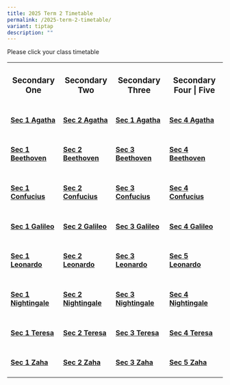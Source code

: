 ```yaml
---
title: 2025 Term 2 Timetable
permalink: /2025-term-2-timetable/
variant: tiptap
description: ""
---
```

<p>Please click your class timetable</p>
<table style="minWidth: 100px">
<colgroup>
<col>
<col>
<col>
<col>
</colgroup>
<tbody>
<tr>
<th rowspan="1" colspan="1">
<h3><strong>Secondary One</strong></h3>
</th>
<th rowspan="1" colspan="1">
<h3><strong>Secondary Two</strong></h3>
</th>
<th rowspan="1" colspan="1">
<h3><strong>Secondary Three</strong></h3>
</th>
<th rowspan="1" colspan="1">
<h3><strong>Secondary Four | Five</strong></h3>
</th>
</tr>
<tr>
<td rowspan="1" colspan="1">
<h4><a href="/files/2025 Timetable Term 2/2025_Term_2_Sec_1_Class_Timetable_Sec1_1.pdf" rel="noopener nofollow" target="_blank">Sec 1 Agatha</a></h4>
</td>
<td rowspan="1" colspan="1">
<h4><a href="/files/2025 Timetable Term 2/2025_Term_2_Sec_2_Class_Timetable_Sec2_1.pdf" rel="noopener nofollow" target="_blank">Sec 2 Agatha</a></h4>
</td>
<td rowspan="1" colspan="1">
<h4><a href="/files/2025 Timetable Term 2/2025_Term_2_Sec_3_Class_Timetable_Sec3_1.pdf" rel="noopener nofollow" target="_blank">Sec 1 Agatha</a></h4>
</td>
<td rowspan="1" colspan="1">
<h4><a href="/files/2025 Timetable Term 2/2025_Term_2_Sec_4_5_Class_Timetable_Sec4_1.pdf" rel="noopener nofollow" target="_blank">Sec 4 Agatha</a></h4>
</td>
</tr>
<tr>
<td rowspan="1" colspan="1">
<h4><a href="/files/2025 Timetable Term 2/2025_Term_2_Sec_1_Class_Timetable_Sec1_2.pdf" rel="noopener nofollow" target="_blank">Sec 1 Beethoven</a></h4>
</td>
<td rowspan="1" colspan="1">
<h4><a href="/files/2025 Timetable Term 2/2025_Term_2_Sec_2_Class_Timetable_Sec2_2.pdf" rel="noopener nofollow" target="_blank">Sec 2 Beethoven</a></h4>
</td>
<td rowspan="1" colspan="1">
<h4><a href="/files/2025 Timetable Term 2/2025_Term_2_Sec_3_Class_Timetable_Sec3_2.pdf" rel="noopener nofollow" target="_blank">Sec 3 Beethoven</a></h4>
</td>
<td rowspan="1" colspan="1">
<h4><a href="/files/2025 Timetable Term 2/2025_Term_2_Sec_4_5_Class_Timetable_Sec4_2.pdf" rel="noopener nofollow" target="_blank">Sec 4 Beethoven</a></h4>
</td>
</tr>
<tr>
<td rowspan="1" colspan="1">
<h4><a href="/files/2025 Timetable Term 2/2025_Term_2_Sec_1_Class_Timetable_Sec1_3.pdf" rel="noopener nofollow" target="_blank">Sec 1 Confucius</a></h4>
</td>
<td rowspan="1" colspan="1">
<h4><a href="/files/2025 Timetable Term 2/2025_Term_2_Sec_2_Class_Timetable_Sec2_3.pdf" rel="noopener nofollow" target="_blank">Sec 2 Confucius</a></h4>
</td>
<td rowspan="1" colspan="1">
<h4><a href="/files/2025 Timetable Term 2/2025_Term_2_Sec_3_Class_Timetable_Sec3_3.pdf" rel="noopener nofollow" target="_blank">Sec 3 Confucius</a></h4>
</td>
<td rowspan="1" colspan="1">
<h4><a href="/files/2025 Timetable Term 2/2025_Term_2_Sec_4_5_Class_Timetable_Sec4_3.pdf" rel="noopener nofollow" target="_blank">Sec 4 Confucius</a></h4>
</td>
</tr>
<tr>
<td rowspan="1" colspan="1">
<h4><a href="/files/2025 Timetable Term 2/2025_Term_2_Sec_1_Class_Timetable_Sec1_4.pdf" rel="noopener nofollow" target="_blank">Sec 1 Galileo</a></h4>
</td>
<td rowspan="1" colspan="1">
<h4><a href="/files/2025 Timetable Term 2/2025_Term_2_Sec_2_Class_Timetable_Sec2_4.pdf" rel="noopener nofollow" target="_blank">Sec 2 Galileo</a></h4>
</td>
<td rowspan="1" colspan="1">
<h4><a href="/files/2025 Timetable Term 2/2025_Term_2_Sec_3_Class_Timetable_Sec3_4.pdf" rel="noopener nofollow" target="_blank">Sec 3 Galileo</a></h4>
</td>
<td rowspan="1" colspan="1">
<h4><a href="/files/2025 Timetable Term 2/2025_Term_2_Sec_4_5_Class_Timetable_Sec4_4.pdf" rel="noopener nofollow" target="_blank">Sec 4 Galileo</a></h4>
</td>
</tr>
<tr>
<td rowspan="1" colspan="1">
<h4><a href="/files/2025 Timetable Term 2/2025_Term_2_Sec_1_Class_Timetable_Sec1_5.pdf" rel="noopener nofollow" target="_blank">Sec 1 Leonardo</a></h4>
</td>
<td rowspan="1" colspan="1">
<h4><a href="/files/2025 Timetable Term 2/2025_Term_2_Sec_2_Class_Timetable_Sec2_5.pdf" rel="noopener nofollow" target="_blank">Sec 2 Leonardo</a></h4>
</td>
<td rowspan="1" colspan="1">
<h4><a href="/files/2025 Timetable Term 2/2025_Term_2_Sec_3_Class_Timetable_Sec3_5.pdf" rel="noopener nofollow" target="_blank">Sec 3 Leonardo</a></h4>
</td>
<td rowspan="1" colspan="1">
<h4><a href="/files/2025 Timetable Term 2/2025_Term_2_Sec_4_5_Class_Timetable_Sec4_5.pdf" rel="noopener nofollow" target="_blank">Sec 5 Leonardo</a></h4>
</td>
</tr>
<tr>
<td rowspan="1" colspan="1">
<h4><a href="/files/2025 Timetable Term 2/2025_Term_2_Sec_1_Class_Timetable_Sec1_6.pdf" rel="noopener nofollow" target="_blank">Sec 1 Nightingale</a></h4>
</td>
<td rowspan="1" colspan="1">
<h4><a href="/files/2025 Timetable Term 2/2025_Term_2_Sec_2_Class_Timetable_Sec2_6.pdf" rel="noopener nofollow" target="_blank">Sec 2 Nightingale</a></h4>
</td>
<td rowspan="1" colspan="1">
<h4><a href="/files/2025 Timetable Term 2/2025_Term_2_Sec_3_Class_Timetable_Sec3_6.pdf" rel="noopener nofollow" target="_blank">Sec 3 Nightingale</a></h4>
</td>
<td rowspan="1" colspan="1">
<h4><a href="/files/2025 Timetable Term 2/2025_Term_2_Sec_4_5_Class_Timetable_Sec4_6.pdf" rel="noopener nofollow" target="_blank">Sec 4 Nightingale</a></h4>
</td>
</tr>
<tr>
<td rowspan="1" colspan="1">
<h4><a href="/files/2025 Timetable Term 2/2025_Term_2_Sec_1_Class_Timetable_Sec1_7.pdf" rel="noopener nofollow" target="_blank">Sec 1 Teresa</a></h4>
</td>
<td rowspan="1" colspan="1">
<h4><a href="/files/2025 Timetable Term 2/2025_Term_2_Sec_2_Class_Timetable_Sec2_7.pdf" rel="noopener nofollow" target="_blank">Sec 2 Teresa</a></h4>
</td>
<td rowspan="1" colspan="1">
<h4><a href="/files/2025 Timetable Term 2/2025_Term_2_Sec_3_Class_Timetable_Sec3_7.pdf" rel="noopener nofollow" target="_blank">Sec 3 Teresa</a></h4>
</td>
<td rowspan="1" colspan="1">
<h4><a href="/files/2025 Timetable Term 2/2025_Term_2_Sec_4_5_Class_Timetable_Sec4_7.pdf" rel="noopener nofollow" target="_blank">Sec 4 Teresa</a></h4>
</td>
</tr>
<tr>
<td rowspan="1" colspan="1">
<h4><a href="/files/2025 Timetable Term 2/2025_Term_2_Sec_1_Class_Timetable_Sec1_8.pdf" rel="noopener nofollow" target="_blank">Sec 1 Zaha</a></h4>
</td>
<td rowspan="1" colspan="1">
<h4><a href="/files/2025 Timetable Term 2/2025_Term_2_Sec_2_Class_Timetable_Sec2_8.pdf" rel="noopener nofollow" target="_blank">Sec 2 Zaha</a></h4>
</td>
<td rowspan="1" colspan="1">
<h4><a href="/files/2025 Timetable Term 2/2025_Term_2_Sec_3_Class_Timetable_Sec3_8.pdf" rel="noopener nofollow" target="_blank">Sec 3 Zaha</a></h4>
</td>
<td rowspan="1" colspan="1">
<h4><a href="/files/2025 Timetable Term 2/2025_Term_2_Sec_4_5_Class_Timetable_Sec4_8.pdf" rel="noopener nofollow" target="_blank">Sec 5 Zaha</a></h4>
</td>
</tr>
</tbody>
</table>
<p></p>